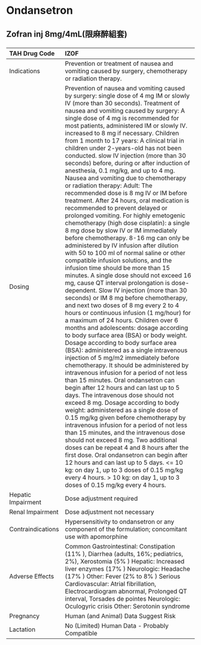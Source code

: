 # Ondansetron

## Zofran inj 8mg/4mL(限麻醉組套)

##### 

| TAH Drug Code      | IZOF                                                                                                                                                                                                                                                                                                                                                                                                                                                                                                                                                                                                                                                                                                                                                                                                                                                                                                                                                                                                                                                                                                                                                                                                                                                                                                                                                                                                                                                                                                                                                                                                                                                                                                                                                                                                                                                                                                                                                                                                                                                                                                                                                                                                                                                                                                                      |
|:-------------------|:--------------------------------------------------------------------------------------------------------------------------------------------------------------------------------------------------------------------------------------------------------------------------------------------------------------------------------------------------------------------------------------------------------------------------------------------------------------------------------------------------------------------------------------------------------------------------------------------------------------------------------------------------------------------------------------------------------------------------------------------------------------------------------------------------------------------------------------------------------------------------------------------------------------------------------------------------------------------------------------------------------------------------------------------------------------------------------------------------------------------------------------------------------------------------------------------------------------------------------------------------------------------------------------------------------------------------------------------------------------------------------------------------------------------------------------------------------------------------------------------------------------------------------------------------------------------------------------------------------------------------------------------------------------------------------------------------------------------------------------------------------------------------------------------------------------------------------------------------------------------------------------------------------------------------------------------------------------------------------------------------------------------------------------------------------------------------------------------------------------------------------------------------------------------------------------------------------------------------------------------------------------------------------------------------------------------------|
| Indications        | Prevention or treatment of nausea and vomiting caused by surgery, chemotherapy or radiation therapy.                                                                                                                                                                                                                                                                                                                                                                                                                                                                                                                                                                                                                                                                                                                                                                                                                                                                                                                                                                                                                                                                                                                                                                                                                                                                                                                                                                                                                                                                                                                                                                                                                                                                                                                                                                                                                                                                                                                                                                                                                                                                                                                                                                                                                      |
| Dosing             | Prevention of nausea and vomiting caused by surgery: single dose of 4 mg IM or slowly IV (more than 30 seconds). Treatment of nausea and vomiting caused by surgery: A single dose of 4 mg is recommended for most patients, administered IM or slowly IV. increased to 8 mg if necessary. Children from 1 month to 17 years: A clinical trial in children under 2-years-old has not been conducted. slow IV injection (more than 30 seconds) before, during or after induction of anesthesia, 0.1 mg/kg, and up to 4 mg. Nausea and vomiting due to chemotherapy or radiation therapy: Adult: The recommended dose is 8 mg IV or IM before treatment. After 24 hours, oral medication is recommended to prevent delayed or prolonged vomiting. For highly emetogenic chemotherapy (high dose cisplatin): a single 8 mg dose by slow IV or IM immediately before chemotherapy. 8-16 mg can only be administered by IV infusion after dilution with 50 to 100 ml of normal saline or other compatible infusion solutions, and the infusion time should be more than 15 minutes. A single dose should not exceed 16 mg, cause QT interval prolongation is dose-dependent. Slow IV injection (more than 30 seconds) or IM 8 mg before chemotherapy, and next two doses of 8 mg every 2 to 4 hours or continuous infusion (1 mg/hour) for a maximum of 24 hours. Children over 6 months and adolescents: dosage according to body surface area (BSA) or body weight. Dosage according to body surface area (BSA): administered as a single intravenous injection of 5 mg/m2 immediately before chemotherapy. It should be administered by intravenous infusion for a period of not less than 15 minutes. Oral ondansetron can begin after 12 hours and can last up to 5 days. The intravenous dose should not exceed 8 mg. Dosage according to body weight: administered as a single dose of 0.15 mg/kg given before chemotherapy by intravenous infusion for a period of not less than 15 minutes, and the intravenous dose should not exceed 8 mg. Two additional doses can be repeat 4 and 8 hours after the first dose. Oral ondansetron can begin after 12 hours and can last up to 5 days. <= 10 kg: on day 1, up to 3 doses of 0.15 mg/kg every 4 hours. > 10 kg: on day 1, up to 3 doses of 0.15 mg/kg every 4 hours. |
| Hepatic Impairment | Dose adjustment required                                                                                                                                                                                                                                                                                                                                                                                                                                                                                                                                                                                                                                                                                                                                                                                                                                                                                                                                                                                                                                                                                                                                                                                                                                                                                                                                                                                                                                                                                                                                                                                                                                                                                                                                                                                                                                                                                                                                                                                                                                                                                                                                                                                                                                                                                                  |
| Renal Impairment   | Dose adjustment not necessary                                                                                                                                                                                                                                                                                                                                                                                                                                                                                                                                                                                                                                                                                                                                                                                                                                                                                                                                                                                                                                                                                                                                                                                                                                                                                                                                                                                                                                                                                                                                                                                                                                                                                                                                                                                                                                                                                                                                                                                                                                                                                                                                                                                                                                                                                             |
| Contraindications  | Hypersensitivity to ondansetron or any component of the formulation; concomitant use with apomorphine                                                                                                                                                                                                                                                                                                                                                                                                                                                                                                                                                                                                                                                                                                                                                                                                                                                                                                                                                                                                                                                                                                                                                                                                                                                                                                                                                                                                                                                                                                                                                                                                                                                                                                                                                                                                                                                                                                                                                                                                                                                                                                                                                                                                                     |
| Adverse Effects    | Common Gastrointestinal: Constipation (11% ), Diarrhea (adults, 16%; pediatrics, 2%), Xerostomia (5% ) Hepatic: Increased liver enzymes (17% ) Neurologic: Headache (17% ) Other: Fever (2% to 8% ) Serious Cardiovascular: Atrial fibrillation, Electrocardiogram abnormal, Prolonged QT interval, Torsades de pointes Neurologic: Oculogyric crisis Other: Serotonin syndrome                                                                                                                                                                                                                                                                                                                                                                                                                                                                                                                                                                                                                                                                                                                                                                                                                                                                                                                                                                                                                                                                                                                                                                                                                                                                                                                                                                                                                                                                                                                                                                                                                                                                                                                                                                                                                                                                                                                                           |
| Pregnancy          | Human (and Animal) Data Suggest Risk                                                                                                                                                                                                                                                                                                                                                                                                                                                                                                                                                                                                                                                                                                                                                                                                                                                                                                                                                                                                                                                                                                                                                                                                                                                                                                                                                                                                                                                                                                                                                                                                                                                                                                                                                                                                                                                                                                                                                                                                                                                                                                                                                                                                                                                                                      |
| Lactation          | No (Limited) Human Data - Probably Compatible                                                                                                                                                                                                                                                                                                                                                                                                                                                                                                                                                                                                                                                                                                                                                                                                                                                                                                                                                                                                                                                                                                                                                                                                                                                                                                                                                                                                                                                                                                                                                                                                                                                                                                                                                                                                                                                                                                                                                                                                                                                                                                                                                                                                                                                                             |

